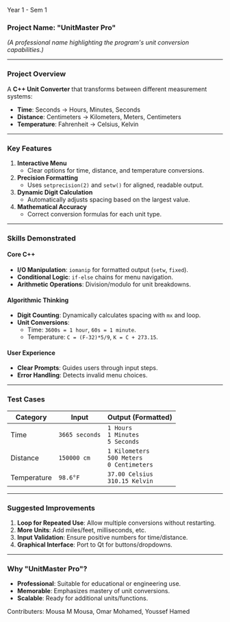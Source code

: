 Year 1 - Sem 1

### **Project Name: "UnitMaster Pro"**  
*(A professional name highlighting the program's unit conversion capabilities.)*  

---

### **Project Overview**  
A **C++ Unit Converter** that transforms between different measurement systems:  
- **Time**: Seconds → Hours, Minutes, Seconds  
- **Distance**: Centimeters → Kilometers, Meters, Centimeters  
- **Temperature**: Fahrenheit → Celsius, Kelvin  

---

### **Key Features**  
1. **Interactive Menu**  
   - Clear options for time, distance, and temperature conversions.  
2. **Precision Formatting**  
   - Uses `setprecision(2)` and `setw()` for aligned, readable output.  
3. **Dynamic Digit Calculation**  
   - Automatically adjusts spacing based on the largest value.  
4. **Mathematical Accuracy**  
   - Correct conversion formulas for each unit type.  

---

### **Skills Demonstrated**  
#### **Core C++**  
- **I/O Manipulation**: `iomanip` for formatted output (`setw`, `fixed`).  
- **Conditional Logic**: `if-else` chains for menu navigation.  
- **Arithmetic Operations**: Division/modulo for unit breakdowns.  

#### **Algorithmic Thinking**  
- **Digit Counting**: Dynamically calculates spacing with `mx` and loop.  
- **Unit Conversions**:  
  - Time: `3600s = 1 hour`, `60s = 1 minute`.  
  - Temperature: `C = (F-32)*5/9`, `K = C + 273.15`.  

#### **User Experience**  
- **Clear Prompts**: Guides users through input steps.  
- **Error Handling**: Detects invalid menu choices.  

---

### **Test Cases**  
| Category   | Input          | Output (Formatted)                  |  
|------------|----------------|-------------------------------------|  
| Time       | `3665 seconds` | `1 Hours`<br>`1 Minutes`<br>`5 Seconds` |  
| Distance   | `150000 cm`    | `1 Kilometers`<br>`500 Meters`<br>`0 Centimeters` |  
| Temperature| `98.6°F`       | `37.00 Celsius`<br>`310.15 Kelvin`  |  

---

### **Suggested Improvements**  
1. **Loop for Repeated Use**: Allow multiple conversions without restarting.  
2. **More Units**: Add miles/feet, milliseconds, etc.  
3. **Input Validation**: Ensure positive numbers for time/distance.  
4. **Graphical Interface**: Port to Qt for buttons/dropdowns.  

---

### **Why "UnitMaster Pro"?**  
- **Professional**: Suitable for educational or engineering use.  
- **Memorable**: Emphasizes mastery of unit conversions.  
- **Scalable**: Ready for additional units/functions.  

Contributers: Mousa M Mousa, Omar Mohamed, Youssef Hamed
